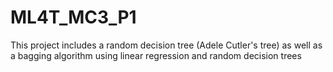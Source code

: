 # ML4T_MC3_P1

This project includes a random decision tree (Adele Cutler's tree) as well as a bagging algorithm using linear regression and random decision trees

